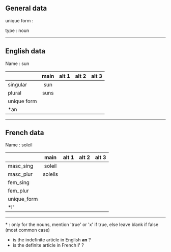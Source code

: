## General data

unique form :

type : noun

---

## English data

Name : sun

|             | main | alt 1 | alt 2 | alt 3 |
| :---------- | :--: | :---: | :---: | ----- |
| singular    | sun  |       |       |       |
| plural      | suns |       |       |       |
| unique form |      |       |       |       |
| \*an        |      |       |       |       |

---

## French data

Name : soleil

|             |  main   | alt 1 | alt 2 | alt 3 |
| :---------- | :-----: | :---: | :---: | :---: |
| masc_sing   | soleil  |       |       |       |
| masc_plur   | soleils |       |       |       |
| fem_sing    |         |       |       |       |
| fem_plur    |         |       |       |       |
| unique_form |         |       |       |       |
| \*l'        |         |       |       |       |

---

\* : only for the nouns, mention 'true' or 'x' if true, else leave blank if false (most common case)

- is the indefinite article in English **an** ?
- is the definite article in French **l'** ?
